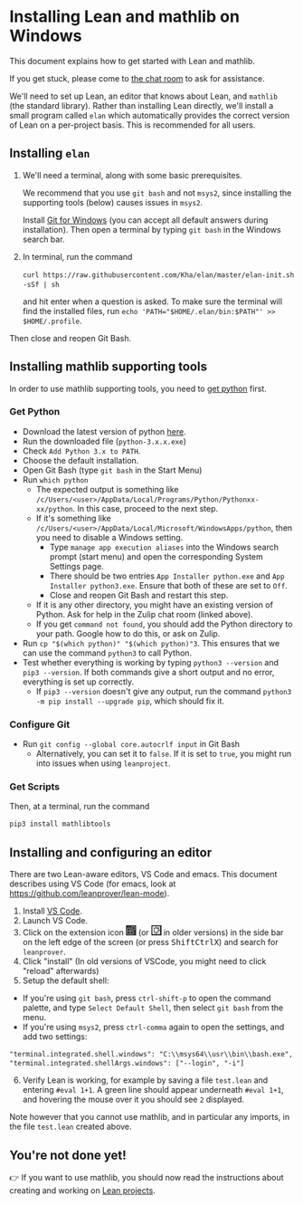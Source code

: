 Installing Lean and mathlib on Windows
===

This document explains how to get started with Lean and mathlib.

If you get stuck, please come to [the chat room](https://leanprover.zulipchat.com/) to ask for
assistance.

We'll need to set up Lean, an editor that knows about Lean, and `mathlib` (the standard library).
Rather than installing Lean directly, we'll install a small program called `elan` which
automatically provides the correct version of Lean on a per-project basis. This is recommended for
all users.

Installing `elan`
---

1. We'll need a terminal, along with some basic prerequisites.

   We recommend that you use `git bash` and not `msys2`, since installing the supporting tools (below) causes issues in `msys2`.

   Install [Git for Windows](https://gitforwindows.org/) (you can accept all default answers during installation).
   Then open a terminal by typing `git bash` in the Windows search bar.

2. In terminal, run the command

   `curl https://raw.githubusercontent.com/Kha/elan/master/elan-init.sh -sSf | sh`

   and hit enter when a question is asked.
   To make sure the terminal will find the installed files, run `echo 'PATH="$HOME/.elan/bin:$PATH"' >> $HOME/.profile`.

  Then close and reopen Git Bash.

Installing mathlib supporting tools
---

In order to use mathlib supporting tools, you need to [get python](https://www.python.org/downloads/) first.

### Get Python

* Download the latest version of python [here](https://www.python.org/downloads/).
* Run the downloaded file (`python-3.x.x.exe`)
* Check `Add Python 3.x to PATH`.
* Choose the default installation.
* Open Git Bash (type `git bash` in the Start Menu)
* Run `which python`
  * The expected output is something like `/c/Users/<user>/AppData/Local/Programs/Python/Pythonxx-xx/python`. In this case, proceed to the next step.
  * If it's something like `/c/Users/<user>/AppData/Local/Microsoft/WindowsApps/python`, then you need to disable a Windows setting.
    * Type `manage app execution aliases` into the Windows search prompt (start menu) and open the corresponding System Settings page.
    * There should be two entries `App Installer python.exe` and `App Installer python3.exe`. Ensure that both of these are set to `Off`.
    * Close and reopen Git Bash and restart this step.
  * If it is any other directory, you might have an existing version of Python. Ask for help in the Zulip chat room (linked above).
  * If you get `command not found`, you should add the Python directory to your path. Google how to do this, or ask on Zulip.
* Run `cp "$(which python)" "$(which python)"3`. This ensures that we can use the command `python3` to call Python.
* Test whether everything is working by typing `python3 --version` and `pip3 --version`. If both commands give a short output and no error, everything is set up correctly.
  * If `pip3 --version` doesn't give any output, run the command `python3 -m pip install --upgrade pip`, which should fix it.


### Configure Git

* Run `git config --global core.autocrlf input` in Git Bash
  * Alternatively, you can set it to `false`. If it is set to `true`, you might run into issues when using `leanproject`.

### Get Scripts

Then, at a terminal, run the command
  ```bash
  pip3 install mathlibtools
  ```

Installing and configuring an editor
---

There are two Lean-aware editors, VS Code and emacs.
This document describes using VS Code (for emacs, look at https://github.com/leanprover/lean-mode).

1. Install [VS Code](https://code.visualstudio.com/).
2. Launch VS Code.
3. Click on the extension icon ![(image of icon)](new-extensions-icon.png)
   (or ![(image of icon)](extensions-icon.png) in older versions) in the side bar on the left edge of
   the screen (or press <kbd>Shift</kbd><kbd>Ctrl</kbd><kbd>X</kbd>) and search for `leanprover`.
4. Click "install" (In old versions of VSCode, you might need to click "reload" afterwards)
5. Setup the default shell:
  * If you're using `git bash`, press `ctrl-shift-p` to open the command palette, and type
    `Select Default Shell`, then select `git bash` from the menu.
  * If you're using `msys2`, press `ctrl-comma` again to open the settings, and add two settings:
  ```
  "terminal.integrated.shell.windows": "C:\\msys64\\usr\\bin\\bash.exe",
  "terminal.integrated.shellArgs.windows": ["--login", "-i"]
  ```
6. Verify Lean is working, for example by saving a file `test.lean` and entering `#eval 1+1`.
   A green line should appear underneath `#eval 1+1`, and hovering the mouse over it you should see `2`
   displayed.

Note however that you cannot use mathlib, and in particular any imports, in the file `test.lean` created above.

## You're not done yet!

👉 If you want to use mathlib, you should now read the instructions about creating and working on [Lean projects](project.md).
